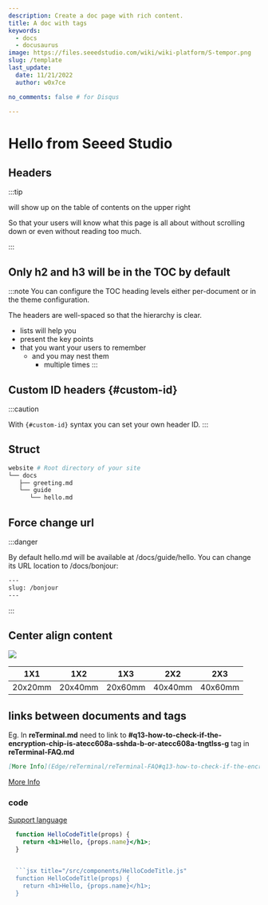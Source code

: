 ```yaml
---
description: Create a doc page with rich content.
title: A doc with tags
keywords:
  - docs
  - docusaurus
image: https://files.seeedstudio.com/wiki/wiki-platform/S-tempor.png
slug: /template
last_update:
  date: 11/21/2022
  author: w0x7ce

no_comments: false # for Disqus

---
```


# Hello from Seeed Studio

## Headers

:::tip

will show up on the table of contents on the upper right

So that your users will know what this page is all about without scrolling down or even without reading too much.

:::

## Only h2 and h3 will be in the TOC by default

:::note
You can configure the TOC heading levels either per-document or in the theme configuration.

The headers are well-spaced so that the hierarchy is clear.

- lists will help you
- present the key points
- that you want your users to remember
  - and you may nest them
    - multiple times
:::

## Custom ID headers {#custom-id}

:::caution

With `{#custom-id}` syntax you can set your own header ID.
:::

## Struct

```bash
website # Root directory of your site
└── docs
   ├── greeting.md
   └── guide
      └── hello.md
```

## Force change url

:::danger

By default hello.md will be available at /docs/guide/hello. You can change its URL location to /docs/bonjour:

```bash
---
slug: /bonjour
---
```

:::

## Center align content

<div style={{textAlign: 'center'}}>

![](https://files.seeedstudio.com/wiki/Grove-VOC_and_eCO2_Gas_Sensor-SGP30/img/IMG_0012a.jpg)

</div>

<center>

| 1X1 | 1X2 | 1X3 | 2X2 | 2X3 |
|:---:|:-----:|:------:|:-----:|:----:|
|20x20mm|20x40mm|20x60mm|40x40mm|40x60mm|

</center>

## links between documents and tags

Eg. In **reTerminal.md** need to link to **#q13-how-to-check-if-the-encryption-chip-is-atecc608a-sshda-b-or-atecc608a-tngtlss-g** tag in **reTerminal-FAQ.md**

```markdown
[More Info](Edge/reTerminal/reTerminal-FAQ#q13-how-to-check-if-the-encryption-chip-is-atecc608a-sshda-b-or-atecc608a-tngtlss-g)
```

[More Info](Edge/reTerminal/reTerminal-FAQ#q13-how-to-check-if-the-encryption-chip-is-atecc608a-sshda-b-or-atecc608a-tngtlss-g)

### code

[Support language](https://github.com/FormidableLabs/prism-react-renderer/blob/master/src/vendor/prism/includeLangs.js)

```jsx title="demo.js"
  function HelloCodeTitle(props) {
    return <h1>Hello, {props.name}</h1>;
  }
```

```jsx

  ```jsx title="/src/components/HelloCodeTitle.js"
  function HelloCodeTitle(props) {
    return <h1>Hello, {props.name}</h1>;
  }

```
